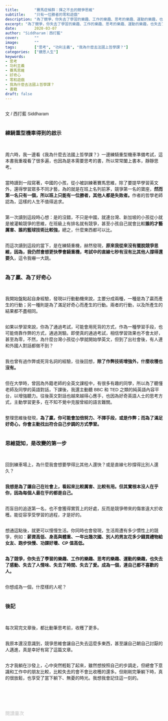 ```yaml
---
title:       "賽馬症候群：揮之不去的競爭思維"
subtitle:    "只有一位勝者的零和遊戲"
description: "為了競爭，你失去了學習的樂趣、工作的樂趣、思考的樂趣、運動的樂趣，也失去了感動、失去了人情味、失去了時間、失去了愛。成為一個，連自己都不喜歡的人..."
excerpt: "為了競爭，你失去了學習的樂趣、工作的樂趣、思考的樂趣、運動的樂趣，也失去了感動、失去了人情味、失去了時間、失去了愛。成為一個，連自己都不喜歡的人..."
date:        2020-03-07
author: "Siddharam｜西打藍"
cover:       ""
image:       ""
tags:        ["思考", "功利主義", "我為什麼去法國上哲學課？"]
categories:  ["鏡思人生"]
keywords:
- 思考
- 功利主義
- 賽馬思維
- 好奇心
- 零和遊戲
- 我為什麼去法國上哲學課？
- 書籍
draft: false
---
```


<article style="font-family: 'Noto Sans TC', '微軟正黑體', sans-serif; font-weight: 300;">

<br>文 / 西打藍 Siddharam<br><br>

<h3 class="article-h1-color">練騎重型機車得到的啟示</h3><br>

周六時，我一邊看《我為什麼去法國上哲學課？》一邊練騎重型機車準備考試，這本書我重複看了很多遍，也因為是本需要思考的書，所以常常闔上書本，靜靜思考。<br><br>

當時讀到一段寫著，中國的小孩，從小被訓練著賽馬思維，除了要提早學習英文外，還得學習眾多不同才藝，為的就是在班上名列前茅，競爭第一名的寶座，<b>然而第一名只有一個，所以班上只能有一位勝者，其他人都是失敗者。</b>作者的哲學老師認為，這樣的人生不值得追求。<br><br>

第一次讀到這段時心想：是的沒錯，不只是中國，就連台灣、新加坡的小孩從小就是被灌輸競爭的思維，在班級上有排名就有競爭，甚至小孩自己就會比較<b>誰的才藝厲害、誰的籃球技術比較強，</b>總之，什麼東西都可以比。<br><br>

而這次讀到這段的當下，是在練騎重機，赫然發現，<b>原來我從來沒有擺脫競爭思維，因為，我仍然會想更快學會騎重機，考試中的直線七秒有沒有比其他人撐得還要久</b>，這令我嚇一大跳。<br><br>


<h3 class="article-h1-color">為了贏、為了好奇心</h3><br>

我開始盤點起自身經驗，發現以行動動機來說，主要分成兩種，一種是為了贏而產生的行動；另一種則是為了滿足好奇心而產生的行動。兩者的行動，以及所產生的結果都不盡相同。<br><br>

如果以學習來說，你為了通過考試，可能會用死背的方式，作為一種學習手段，也可能倚靠作弊的方式，通過測驗。即使真的通過考試，相信學習效果也不會太好，甚至為零，不然，為什麼台灣小孩從小學就開始學英文，但到了出社會後，有人連和外國人對話都做不到？<br><br>

我也曾有過作弊或死背名詞的經驗，往後回想，<b>除了作弊技術增強外，什麼收穫也沒有。</b><br><br>

但在大學時，曾因為外籍老師的全英文課程中，有很多有趣的同學，所以為了聽懂老師及同學的英語對話，下課後，我還主動聽 BBC 和 TED 之類的純英語內容平台，以增強聽力。往後英文對話也越來越得心應手，也因為好奇英語人士的思考方式，主動學習更多，在不知不覺中克服曾經的語言難關。<br><br>

整理思維後發現，<b>為了贏，你可能會加倍努力、不擇手段，或是作弊；而為了滿足好奇心，你會主動找出符合自己步調的方式學習。</b><br><br>


<h3 class="article-h1-color">思維認知，是改變的第一步</h3><br>

回到練車場上，為什麼我會想要學得比其他人還快？或是直線七秒撐得比別人還久？<br><br>

<b>我想是為了讓自己在社會上，看起來比較厲害、比較有用。但其實根本沒人在乎你，因為每個人最在乎的都是自己。</b><br><br>

而盲目的追逐第一名，也不會獲得實質上的好處，反而是競爭帶來的傷害遠大於收穫。能從容享受學習的過程，才是好的。<br><br>

想通這點後，就更可以慢慢生活。你同時也會發現，生活周遭有多少慣性上的競爭，例如：<b>薪資高低、身高與體重、一年出幾次國、別人的男友花多少錢買禮物給女友、跑步快慢、功課好壞、CP 值高低。</b><br><br>

<b>為了競爭，你失去了學習的樂趣、工作的樂趣、思考的樂趣、運動的樂趣，也失去了感動、失去了人情味、失去了時間、失去了愛。成為一個，連自己都不喜歡的人。</b><br><br>

你想成為一個，什麼樣的人呢？<br><br>


<h3 class="article-h1-color">後記</h3><br>

每次寫完文章後，都比動筆思考前，收穫了更多。<br><br>

我原本還沒意識到，競爭思維會讓自己失去這麼多東西，甚至讓自己朝自己討厭的人邁進，真是幸好有寫了這篇文章。<br><br>

方才我躺在沙發上，心中突然輕鬆了起來，雖然想按照自己的步調走，但總會下意識和工作中的朋友比較，比較失去的會不會比收穫的還多。但剛剛完筆躺下時，真的很放鬆，也享受了當下躺下、無憂的時光。我想我會記住這一刻的。<br><br>



<br><br><br>

</article>

<div style="color: #bfbfbf; font-size: 15px;" id="busuanzi_container_page_pv">
  閱讀量<span id="busuanzi_value_page_pv"></span>次
</div>

<script src="../../js/post.js"></script>



